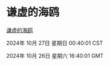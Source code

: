# 谦虚的海鸥
[谦虚的海鸥](http://219.139.197.74:56308/qxdho/course/base/hotlink/index.php)

2024年 10月 27日 星期日 00:40:01 CST

2024年 10月 26日 星期六 16:40:01 GMT

